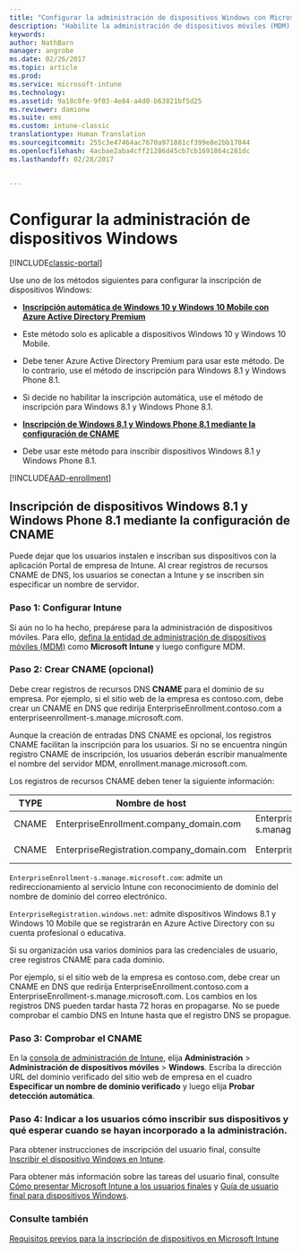 ```yaml
---
title: "Configurar la administración de dispositivos Windows con Microsoft Intune | Microsoft Docs"
description: "Habilite la administración de dispositivos móviles (MDM) para dispositivos Windows con Microsoft Intune."
keywords: 
author: NathBarn
manager: angrobe
ms.date: 02/26/2017
ms.topic: article
ms.prod: 
ms.service: microsoft-intune
ms.technology: 
ms.assetid: 9a18c0fe-9f03-4e84-a4d0-b63821bf5d25
ms.reviewer: damionw
ms.suite: ems
ms.custom: intune-classic
translationtype: Human Translation
ms.sourcegitcommit: 255c3e47464ac7670a971881cf399e8e2bb17044
ms.openlocfilehash: 4acbae2aba4cff21286d45cb7cb1691864c281dc
ms.lasthandoff: 02/28/2017


---
```


# <a name="set-up-windows-device-management"></a>Configurar la administración de dispositivos Windows

[!INCLUDE[classic-portal](../includes/classic-portal.md)]

Use uno de los métodos siguientes para configurar la inscripción de dispositivos Windows:

- [**Inscripción automática de Windows 10 y Windows 10 Mobile con Azure Active Directory Premium**](#set-up-windows-10-and-windows-10-mobile-automatic-enrollment-with-azure-active-directory-premium)
 -  Este método solo es aplicable a dispositivos Windows 10 y Windows 10 Mobile.
 -  Debe tener Azure Active Directory Premium para usar este método. De lo contrario, use el método de inscripción para Windows 8.1 y Windows Phone 8.1.
 -  Si decide no habilitar la inscripción automática, use el método de inscripción para Windows 8.1 y Windows Phone 8.1.


- [**Inscripción de Windows 8.1 y Windows Phone 8.1 mediante la configuración de CNAME**](#set-up-windows-81-and-windows-phone-81-enrollment-by-configuring-cname)
 - Debe usar este método para inscribir dispositivos Windows 8.1 y Windows Phone 8.1.

[!INCLUDE[AAD-enrollment](../includes/win10-automatic-enrollment-aad.md)]

## <a name="set-up-windows-81-and-windows-phone-81-enrollment-by-configuring-cname"></a>Inscripción de dispositivos Windows 8.1 y Windows Phone 8.1 mediante la configuración de CNAME
Puede dejar que los usuarios instalen e inscriban sus dispositivos con la aplicación Portal de empresa de Intune. Al crear registros de recursos CNAME de DNS, los usuarios se conectan a Intune y se inscriben sin especificar un nombre de servidor.

### <a name="step-1-set-up-intune"></a>Paso 1: Configurar Intune

Si aún no lo ha hecho, prepárese para la administración de dispositivos móviles. Para ello, [defina la entidad de administración de dispositivos móviles (MDM)](prerequisites-for-enrollment.md#step-2-set-mdm-authority) como **Microsoft Intune** y luego configure MDM.

### <a name="step-2-create-cnames-optional"></a>Paso 2: Crear CNAME (opcional)

Debe crear registros de recursos DNS **CNAME** para el dominio de su empresa. Por ejemplo, si el sitio web de la empresa es contoso.com, debe crear un CNAME en DNS que redirija EnterpriseEnrollment.contoso.com a enterpriseenrollment-s.manage.microsoft.com.


   Aunque la creación de entradas DNS CNAME es opcional, los registros CNAME facilitan la inscripción para los usuarios. Si no se encuentra ningún registro CNAME de inscripción, los usuarios deberán escribir manualmente el nombre del servidor MDM, enrollment.manage.microsoft.com.

   Los registros de recursos CNAME deben tener la siguiente información:

  |TYPE|Nombre de host|Apunta a|TTL|
  |--------|-------------|-------------|-------|
  |CNAME|EnterpriseEnrollment.company_domain.com|EnterpriseEnrollment-s.manage.microsoft.com |1 hora|
  |CNAME|EnterpriseRegistration.company_domain.com|EnterpriseRegistration.windows.net|1 hora|

  `EnterpriseEnrollment-s.manage.microsoft.com`: admite un redireccionamiento al servicio Intune con reconocimiento de dominio del nombre de dominio del correo electrónico.

  `EnterpriseRegistration.windows.net`: admite dispositivos Windows 8.1 y Windows 10 Mobile que se registrarán en Azure Active Directory con su cuenta profesional o educativa.

  Si su organización usa varios dominios para las credenciales de usuario, cree registros CNAME para cada dominio.

  Por ejemplo, si el sitio web de la empresa es contoso.com, debe crear un CNAME en DNS que redirija EnterpriseEnrollment.contoso.com a EnterpriseEnrollment-s.manage.microsoft.com. Los cambios en los registros DNS pueden tardar hasta 72 horas en propagarse. No se puede comprobar el cambio DNS en Intune hasta que el registro DNS se propague.

### <a name="step-3-verify-cname"></a>Paso 3: Comprobar el CNAME

En la [consola de administración de Intune](http://manage.microsoft.com), elija **Administración** &gt; **Administración de dispositivos móviles** &gt; **Windows**. Escriba la dirección URL del dominio verificado del sitio web de empresa en el cuadro **Especificar un nombre de dominio verificado** y luego elija **Probar detección automática**.

### <a name="step-4-tell-your-users-how-to-enroll-their-devices-and-what-to-expect-after-theyre-brought-into-management"></a>Paso 4: Indicar a los usuarios cómo inscribir sus dispositivos y qué esperar cuando se hayan incorporado a la administración.

   Para obtener instrucciones de inscripción del usuario final, consulte [Inscribir el dispositivo Windows en Intune](https://docs.microsoft.com/intune/enduser/enroll-your-device-in-intune-windows).

   Para obtener más información sobre las tareas del usuario final, consulte [Cómo presentar Microsoft Intune a los usuarios finales](https://docs.microsoft.com/intune/deploy-use/what-to-tell-your-end-users-about-using-microsoft-intune) y [Guía de usuario final para dispositivos Windows](../enduser/using-your-windows-device-with-intune.md).

### <a name="see-also"></a>Consulte también
[Requisitos previos para la inscripción de dispositivos en Microsoft Intune](prerequisites-for-enrollment.md)

